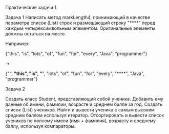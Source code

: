 Практические задачи 1.

Задача 1
Написать метод markLength4, принимающий в качестве параметра список (List) строк и размещающий строку "****" перед каждым четырёхсимвольным элементом. Оригинальные элементы должны остаться на месте.

Например:

{"this", "is", "lots", "of", "fun", "for", "every", "Java", "programmer"}

->

{"****", "this", "is", "****", "lots", "of", "fun", "for", "every", "****", "Java", "programmer"}

﻿Задача 2
 
 Создать класс Student, представляющий собой ученика.
Добавить ему данные об имени, фамилии, возрасте и среднем балле за год.
Создать список (List) учеников. Найти и вывести ученика с самым высоким средним баллом используя итератор.
Отсортировать и вывести список учеников по полному имени (имя + фамилия), возрасту и среднему баллу, используя компараторы.
